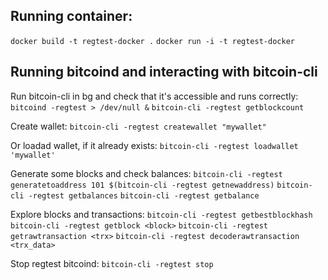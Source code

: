 ## Running container:
```docker build -t regtest-docker .```
```docker run -i -t regtest-docker ```

## Running bitcoind and interacting with bitcoin-cli

Run bitcoin-cli in bg and check that it's accessible and runs correctly:
```bitcoind -regtest > /dev/null &```
```bitcoin-cli -regtest getblockcount```

Create wallet:
```bitcoin-cli -regtest createwallet "mywallet"```

Or loadad wallet, if it already exists:
```bitcoin-cli -regtest loadwallet 'mywallet'```

Generate some blocks and check balances:
```bitcoin-cli -regtest generatetoaddress 101 $(bitcoin-cli -regtest getnewaddress)```
```bitcoin-cli -regtest getbalances```
```bitcoin-cli -regtest getbalance```

Explore blocks and transactions:
```bitcoin-cli -regtest getbestblockhash```
```bitcoin-cli -regtest getblock <block>```
```bitcoin-cli -regtest getrawtransaction <trx>```
```bitcoin-cli -regtest decoderawtransaction <trx_data>```

Stop regtest bitcoind:
```bitcoin-cli -regtest stop```
